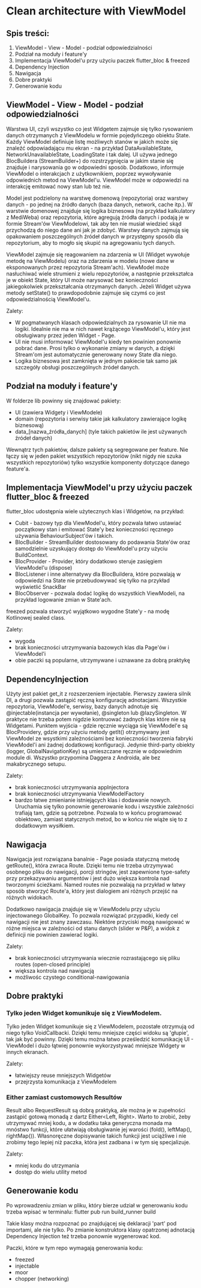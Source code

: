 # Clean architecture with ViewModel

## Spis treści:
1. ViewModel - View - Model - podział odpowiedzialności
2. Podział na moduły i feature'y
3. Implementacja ViewModel'u przy użyciu paczek flutter_bloc & freezed
4. Dependency Injection
5. Nawigacja
6. Dobre praktyki
7. Generowanie kodu

## ViewModel - View - Model - podział odpowiedzialności
Warstwa UI, czyli wszystko co jest Widgetem zajmuje się tylko rysowaniem danych otrzymanych z ViewModelu w formie pojedyńczego obiektu State. Każdy ViewModel definiuje listę możliwych stanów w jakich może się znaleźć odpowiadającu mu ekran - na przykład DataAvailableState, NetworkUnavailableState, LoadingState i tak dalej. UI używa jednego BlocBuildera (StreamBuilder+) do rozstrzygnięcia w jakim stanie się znajduje i narysowania go w odpowiedni sposób. Dodatkowo, informuje ViewModel o interakcjach z użytkownikiem, poprzez wywoływanie odpowiednich metod na ViewModel'u. ViewModel może w odpowiedzi na interakcję emitować nowy stan lub też nie.

Model jest podzielony na warstwę domenową (repozytoria) oraz warstwy danych - po jednej na źródło danych (baza danych, network, cache itp.). W warstwie domenowej znajduje się logika biznesowa (na przykład kalkulatory z MediWeba) oraz repozytoria, które agregują źródła danych i podają je w formie Stream'ów ViewModelowi, tak aby ten nie musiał wiedzieć skąd przychodzą do niego dane ani jak je zdobyć. Warstwy danych zajmują się opakowaniem poszczególnych źródeł danych w przystępny sposób dla repozytorium, aby to mogło się skupić na agregowaniu tych danych.

ViewModel zajmuje się reagowaniem na zdarzenia w UI (Widget wywołuje metodę na ViewModelu) oraz na zdarzenia w modelu (nowe dane w eksponowanych przez repozytoria Stream'ach). ViewModel może nasłuchiwać wiele strumieni z wielu repozytoriów, a następnie przekształca je w obiekt State, który UI może narysować bez konieczności jakiegokolwiek przekształcania otrzymanych danych. Jeżeli Widget używa metody setState() to prawdopodobnie zajmuje się czymś co jest odpowiedzialnością ViewModel'u.

Zalety:
* W pogmatwanych klasach odpowiedzialnych za rysowanie UI nie ma logiki. Idealnie nie ma w nich nawet krążącego ViewModel'u, który jest obsługiwany przez jeden Widget - Page.
* UI nie musi informować ViewModel'u kiedy ten powinien ponownie pobrać dane. Prosi tylko o wykonanie zmiany w danych, a dzięki Stream'om jest automatycznie generowany nowy State dla niego.
* Logika biznesowa jest zamknięta w jednym pakiecie tak samo jak szczegóły obsługi poszczególnych źródeł danych.

## Podział na moduły i feature'y

W folderze lib powinny się znajdować pakiety:
* UI (zawiera Widgety i ViewModele)
* domain (repozytoria i serwisy takie jak kalkulatory zawierające logikę biznesową)
* data_[nazwa_źródła_danych] (tyle takich pakietów ile jest używanych źródeł danych)

Wewnątrz tych pakietów, dalsze pakiety są segregowane per feature. Nie łączy się w jeden pakiet wszystkich repozytoriów (nikt nigdy nie szuka wszystkich repozytoriów) tylko wszystkie komponenty dotyczące danego feature'a.

## Implementacja ViewModel'u przy użyciu paczek flutter_bloc & freezed

flutter_bloc udostępnia wiele użytecznych klas i Widgetów, na przykład:
* Cubit - bazowy typ dla ViewModel'u, który pozwala łatwo ustawiać początkowy stan i emitować State'y bez konieczności ręcznego używania BehaviourSubject'ów i takich.
* BlocBuilder - StreamBuilder dostosowany do podawania State'ów oraz samodzielnie uzyskujący dostęp do ViewModel'u przy użyciu BuildContext.
* BlocProvider - Provider, który dodatkowo steruje zasięgiem ViewModel'u (dispose)
* BlocListener i inne alternatywy dla BlocBuildera, które pozwalają w odpowiedzi na State nie przebudowywać się tylko na przykład wyświetlić SnackBar
* BlocObserver - pozwala dodać logikę do wszystkich ViewModeli, na przykład logowanie zmian w State'ach.

freezed pozwala stworzyć wyjątkowo wygodne State'y - na modę Kotlinowej sealed class.

Zalety:
- wygoda
- brak konieczności utrzymywania bazowych klas dla Page'ów i ViewModel'i
- obie paczki są popularne, utrzymywane i uznawane za dobrą praktykę

## DependencyInjection

Użyty jest pakiet get_it z rozszerzeniem injectable. Pierwszy zawiera silnik DI, a drugi pozwala zastąpić ręczną konfigurację adnotacjami. Wszystkie repozytoria, ViewModel'e, serwisy, bazy danych adnotuje się @injectable(instancja per wywołanie), @singleton lub @lazySingleton. W praktyce nie trzeba potem nigdzie kontruować żadnych klas które nie są Widgetami. Punktem wyjścia - gdzie ręcznie wyciąga się ViewModel'e są BlocProvidery, gdzie przy użyciu metody getIt<ViewModelType>() otrzymywany jest ViewModel ze wsystkimi zależnościami bez konieczności tworzenia fabryki ViewModel'i ani żadnej dodatkowej konfiguracji. Jedynie third-party obiekty (logger, GlobalNavigationKey) są umieszczane ręcznie w odpowiednim module di. Wszystko przypomina Daggera z Androida, ale bez makabrycznego setupu.

Zalety:
* brak konieczności utrzymywania appInjectora
* brak konieczności utrzymywania ViewModelFactory
* bardzo łatwe zmienianie istniejących klas i dodawanie nowych. Uruchamia się tylko ponownie generowanie kodu i wszystkie zależności trafiają tam, gdzie są potrzebne. Pozwala to w końcu programować obiektowo, zamiast statycznych metod, bo w końcu nie wiąże się to z dodatkowym wysiłkiem.

## Nawigacja

Nawigacja jest rozwiązana banalnie - Page posiada statyczną metodę getRoute(), która zwraca Route. Dzięki temu nie trzeba utrzymywać osobnego pliku do nawigacji, porcji stringów, jest zapewnione type-safety przy przekazywaniu argumentów i jest dużo większa kontrola nad tworzonymi ścieżkami. Named routes nie pozwalają na przykład w łatwy sposób stworzyć Route'a, który jest dialogiem ani różnych przejść na różnych widokach.

Dodatkowo nawigacja znajduje się w ViewModelu przy użyciu injectowanego GlobalKey<NavigatorState>. To pozwala rozwiązać przypadki, kiedy cel nawigacji nie jest znany zawczasu. Niektóre przyciski mogą nawigować w różne miejsca w zależności od stanu danych (slider w P&P), a widok z definicji nie powinien zawierać logiki.

Zalety:
* brak konieczności utrzymywania wiecznie rozrastającego się pliku routes (open-closed principle)
* większa kontrola nad nawigacją
* możliwośc czystego conditional-nawigowania

## Dobre praktyki

### Tylko jeden Widget komunikuje się z ViewModelem.

Tylko jeden Widget komunikuje się z ViewModelem, pozostałe otrzymują od niego tylko VoidCallbacki. Dzięki temu mniejsze części widoku są 'głupie', tak jak być powinny. Dzięki temu można łatwo prześledzić komunikację UI - ViewModel i dużo łątwiej ponownie wykorzystywać mniejsze Widgety w innych ekranach.

Zalety:
* łatwiejszy reuse mniejszych Widgetów
* przejrzysta komunikacja z ViewModelem

### Either zamiast customowych Resultów

Result albo RequestResult są dobrą praktyką, ale można je w zupełności zastąpić gotową monadą z dartz Either<Left, Right>. Warto to zrobić, żeby utrzymywać mniej kodu, a w dodatku taka generyczna monada ma mnóstwo funkcji, które ułatwiają obsługiwanie jej warości (fold(), leftMap(), rightMap()). Własnoręczne dopisywanie takich funkcji jest uciążliwe i nie zrobimy tego lepiej niż paczka, która jest zadbana i w tym się specjalizuje.

Zalety:
* mniej kodu do utrzymania
* dostęp do wielu utility metod

## Generowanie kodu

Po wprowadzeniu zmian w pliku, który bierze udział w generowaniu kodu trzeba wpisać w terminalu:
flutter pub run build_runner build

Takie klasy można rozpoznać po znajdującej się deklaracji 'part' pod importami, ale nie tylko. Po zmianie konstruktora klasy opatrzonej adnotacją Dependency Injection też trzeba ponownie wygenerować kod.

Paczki, które w tym repo wymagają generowania kodu:
* freezed
* injectable
* moor
* chopper (networking)
